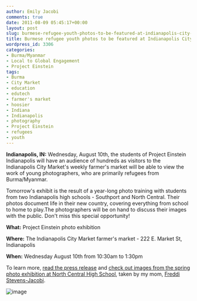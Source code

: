 ```yaml
---
author: Emily Jacobi
comments: true
date: 2011-08-09 05:45:17+00:00
layout: post
slug: burmese-refugee-youth-photos-to-be-featured-at-indianapolis-city-market
title: Burmese refugee youth photos to be featured at Indianapolis City Market
wordpress_id: 3306
categories:
- Burma/Myanmar
- Local to Global Engagement
- Project Einstein
tags:
- Burma
- City Market
- education
- edutech
- farmer's market
- hoosier
- Indiana
- Indianapolis
- photography
- Project Einstein
- refugees
- youth
---
```


**Indianapolis, IN:** Wednesday, August 10th, the students of Project Einstein Indianapolis will have an audience of hundreds as visitors to the Indianapolis City Market's weekly farmer's market will be able to view the work of young photographers, who are primarily refugees from Burma/Myanmar.

Tomorrow's exhibit is the result of a year-long photo training with students from two Indianapolis high schools - Southport and North Central. Their photos document life in their new country, covering everything from school to home to play.The photographers will be on hand to discuss their images with the public. Don't miss this special opportunity!

**What:** Project Einstein photo exhibition

**Where:** The Indianapolis City Market farmer's market - 222 E. Market St, Indianapolis

**When:** Wednesday August 10th from 10:30am to 1:30pm

To learn more, [read the press release](http://www.scribd.com/doc/61367176/Press-Release-Photo-Exhibit-August-10th-at-Indianapolis-City-Market) and [check out images from the spring photo exhibition at North Central High School](https://secure.flickr.com/photos/digitaldemocracy/sets/72157626528398141/with/5712549234/), taken by my mom, [Freddi Stevens-Jacobi](http://www.freddistevensjacobi.com).

![image](http://farm4.static.flickr.com/3387/5712555382_bd850b65c1_b.jpg)

